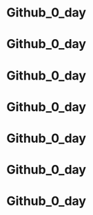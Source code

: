 # Github_0_day
# Github_0_day
# Github_0_day
# Github_0_day
# Github_0_day
# Github_0_day
# Github_0_day
